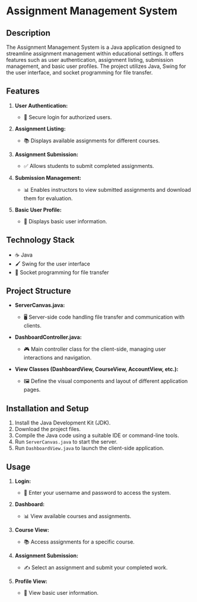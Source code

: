 # Assignment Management System

## Description

The Assignment Management System is a Java application designed to streamline assignment management within educational settings. It offers features such as user authentication, assignment listing, submission management, and basic user profiles. The project utilizes Java, Swing for the user interface, and socket programming for file transfer.

## Features

1. **User Authentication:**
   - 🔐 Secure login for authorized users.

2. **Assignment Listing:**
   - 📚 Displays available assignments for different courses.

3. **Assignment Submission:**
   - ✅ Allows students to submit completed assignments.

4. **Submission Management:**
   - 📊 Enables instructors to view submitted assignments and download them for evaluation.

5. **Basic User Profile:**
   - 👤 Displays basic user information.

## Technology Stack

- ☕ Java
- 🖌️ Swing for the user interface
- 🔄 Socket programming for file transfer

## Project Structure

- **ServerCanvas.java:**
  - 🖥️ Server-side code handling file transfer and communication with clients.

- **DashboardController.java:**
  - 🎮 Main controller class for the client-side, managing user interactions and navigation.

- **View Classes (DashboardView, CourseView, AccountView, etc.):**
  - 🖼️ Define the visual components and layout of different application pages.

## Installation and Setup

1. Install the Java Development Kit (JDK).
2. Download the project files.
3. Compile the Java code using a suitable IDE or command-line tools.
4. Run `ServerCanvas.java` to start the server.
5. Run `DashboardView.java` to launch the client-side application.

## Usage

1. **Login:**
   - 🚪 Enter your username and password to access the system.

2. **Dashboard:**
   - 📊 View available courses and assignments.

3. **Course View:**
   - 📚 Access assignments for a specific course.

4. **Assignment Submission:**
   - ✍️ Select an assignment and submit your completed work.

5. **Profile View:**
   - 👤 View basic user information.
